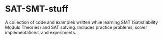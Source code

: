 # SAT-SMT-stuff
A collection of code and examples written while learning SMT (Satisfiability Modulo Theories) and SAT solving. Includes practice problems, solver implementations, and experiments.
